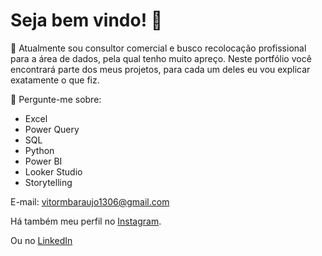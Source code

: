 # Seja bem vindo! 👋

🔭 Atualmente sou consultor comercial e busco recolocação profissional para a área de dados, pela qual tenho muito apreço. Neste portfólio você encontrará parte dos meus projetos, para cada um deles eu vou explicar exatamente o que fiz.

💬 Pergunte-me sobre: 
- Excel
- Power Query
- SQL
- Python
- Power BI
- Looker Studio 
- Storytelling

E-mail: vitormbaraujo1306@gmail.com

Há também meu perfil no [Instagram](https://www.instagram.com/vitorbitt/).

Ou no [LinkedIn](https://www.linkedin.com/in/vitor-bitencourt-063260230/)


<!--
Essa é uma estrutura de comentários que vou manter para caso necessário.
-->
